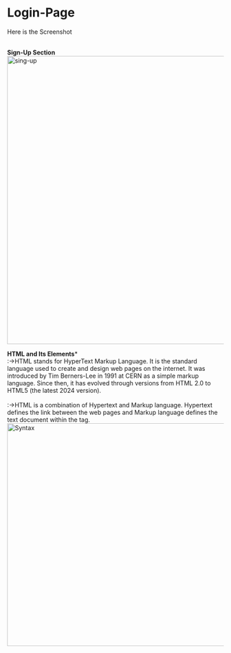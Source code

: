 # Login-Page
<p>Here is the Screenshot</p>
<br>
<strong>Sign-Up Section</strong>
<br>
<img width="670" alt="sing-up" src="https://github.com/Faisal-khann/Login-Page/assets/119971851/43359fe1-63fd-4e46-ad70-0859f92af476">

************<strong>HTML and Its Elements</strong>*************
<br>
:->HTML stands for HyperText Markup Language. It is the standard language used to create and design web pages on the internet.
It was introduced by Tim Berners-Lee in 1991 at CERN as a simple markup language.
Since then, it has evolved through versions from HTML 2.0 to HTML5 (the latest 2024 version).
<br><br>
:->HTML is a combination of Hypertext and Markup language.
Hypertext defines the link between the web pages and Markup language defines the text document within the tag.
<br>
<img width="518" alt="Syntax" src="https://github.com/Faisal-khann/Login-Page/assets/119971851/0db6030e-d0a5-463b-bd95-cfb98fbc7a4b">






